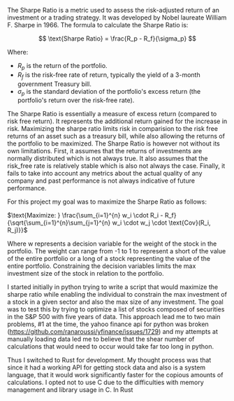 The Sharpe Ratio is a metric used to assess the risk-adjusted return of an investment or a trading strategy. It was developed by Nobel laureate William F. Sharpe in 1966. The formula to calculate the Sharpe Ratio is:

$$
\text{Sharpe Ratio} = \frac{R_p - R_f}{\sigma_p}
$$

Where:
- $R_p$ is the return of the portfolio.
- $R_f$ is the risk-free rate of return, typically the yield of a 3-month government Treasury bill.
- $\sigma_p$ is the standard deviation of the portfolio's excess return (the portfolio's return over the risk-free rate).

The Sharpe Ratio is essentially a measure of excess return (compared to risk free return). It represents the additional return gained for the increase in risk. Maximizing the sharpe ratio limits risk in comparision to the risk free returns of an asset such as a treasury bill, while also allowing the returns of the portfolio to be maximized.
The Sharpe Ratio is however not without its own limitations. First, it assumes that the returns of investments are normally distributed which is not always true. It also assumes that the risk_free rate is relatively stable which is also not always the case. Finally, it fails to take into account any metrics about the actual quality of any company and past performance is not always indicative of future performance.

For this project my goal was to maximize the Sharpe Ratio as follows: 

$\text{Maximize: } \frac{\sum_{i=1}^{n} w_i \cdot R_i - R_f}{\sqrt{\sum_{i=1}^{n}\sum_{j=1}^{n} w_i \cdot w_j \cdot \text{Cov}(R_i, R_j)}}$

Where $\text{w}$ represents a decision variable for the weight of the stock in the portfolio. The weight can range from -1 to 1 to represent a short of the value of the entire portfolio or a long of a stock representing the value of the entire portfolio.
Constraining the decision variables limits the max investment size of the stock in relation to the portfolio.

I started initially in python trying to write a script that would maximize the sharpe ratio while enabling the individual to constrain the max investment of a stock in a given sector and also the max size of any investment. The goal was to test this by trying to optimize a list of stocks composed of securities in the S&P 500 with five years of data. This approach lead me to two main problems, #1 at the time, the yahoo finance api for python was broken (https://github.com/ranaroussi/yfinance/issues/1729) and my attempts at manually loading data led me to believe that the shear number of calculations that would need to occur would take far too long in python.

Thus I switched to Rust for development. My thought process was that since it had a working API for getting stock data and also is a system language, that it would work significantly faster for the copious amounts of calculations. I opted not to use C due to the difficulties with memory management and library usage in C. In Rust
